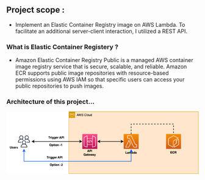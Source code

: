 ## Project scope :
  - Implement an Elastic Container Registry image on AWS Lambda. To facilitate an additional server-client interaction, I utilized a REST API.

### What is Elastic Container Registery ?
  - Amazon Elastic Container Registry Public is a managed AWS container image registry service that is secure, scalable, and reliable.
Amazon ECR supports public image repositories with resource-based permissions using AWS IAM so that specific users can access your public repositories to push images.
  

### Architecture of this project...

![image](architecture.png)
